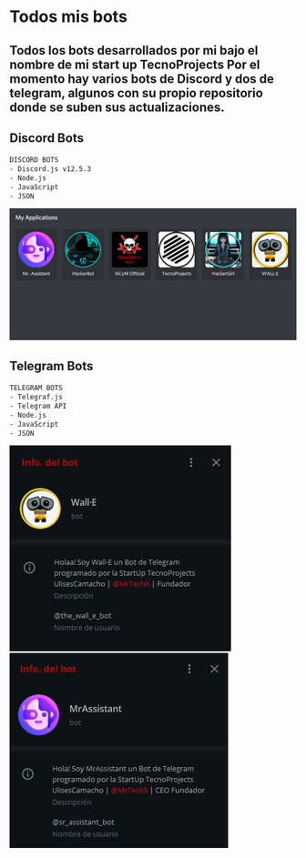 # Todos mis bots
Todos los bots desarrollados por mi bajo el nombre de mi start up TecnoProjects
Por el momento hay varios bots de Discord y dos de telegram, algunos con su propio repositorio donde se suben sus actualizaciones.
---
## Discord Bots
```console
DISCORD BOTS
- Discord.js v12.5.3
- Node.js
- JavaScript
- JSON
```
<img src="https://raw.githubusercontent.com/Mr-TechX/MyBots/main/Caps/1.jpg">

## Telegram Bots
```console
TELEGRAM BOTS
- Telegraf.js
- Telegram API
- Node.js
- JavaScript
- JSON
```
<img src="https://raw.githubusercontent.com/Mr-TechX/MyBots/main/Caps/2.jpg"><img src="https://raw.githubusercontent.com/Mr-TechX/MyBots/main/Caps/3.jpg">

